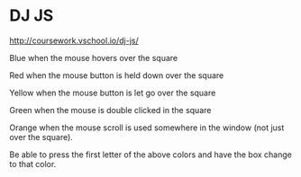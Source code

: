 # DJ JS
http://coursework.vschool.io/dj-js/

Blue when the mouse hovers over the square

Red when the mouse button is held down over the square

Yellow when the mouse button is let go over the square

Green when the mouse is double clicked in the square

Orange when the mouse scroll is used somewhere in the window (not just over the square).

Be able to press the first letter of the above colors and have the box change to that color.